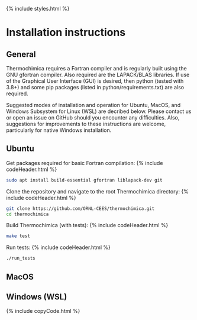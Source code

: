 {% include styles.html %}
# Installation instructions
## General

Thermochimica requires a Fortran compiler and is regularly built using the GNU gfortran compiler. Also required are the LAPACK/BLAS libraries. If use of the Graphical User Interface (GUI) is desired, then python (tested with 3.8+) and some pip packages (listed in python/requirements.txt) are also required.

Suggested modes of installation and operation for Ubuntu, MacOS, and Windows Subsystem for Linux (WSL) are decribed below. Please contact us or open an issue on GitHub should you encounter any difficulties. Also, suggestions for improvements to these instructions are welcome, particularly for native Windows installation.

## Ubuntu

Get packages required for basic Fortran compilation:
{% include codeHeader.html %}
```bash
sudo apt install build-essential gfortran liblapack-dev git
```

Clone the repository and navigate to the root Thermochimica directory:
{% include codeHeader.html %}
```bash
git clone https://github.com/ORNL-CEES/thermochimica.git
cd thermochimica
```

Build Thermochimica (with tests):
{% include codeHeader.html %}
```bash
make test
```

Run tests:
{% include codeHeader.html %}
```bash
./run_tests
```

## MacOS


## Windows (WSL)


{% include copyCode.html %}

